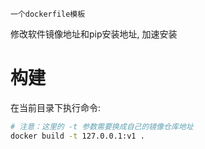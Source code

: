 `一个dockerfile模板`

修改软件镜像地址和pip安装地址, 加速安装


# 构建
在当前目录下执行命令:

```sh
# 注意：这里的 -t 参数需要换成自己的镜像仓库地址
docker build -t 127.0.0.1:v1 .
```
